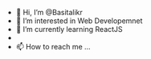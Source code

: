 - 👋 Hi, I’m @Basitalikr
- 👀 I’m interested in Web Developemnet
- 🌱 I’m currently learning ReactJS 
- 
- 📫 How to reach me ...

<!---
Basitalikr/Basitalikr is a ✨ special ✨ repository because its `README.md` (this file) appears on your GitHub profile.
You can click the Preview link to take a look at your changes.
--->
